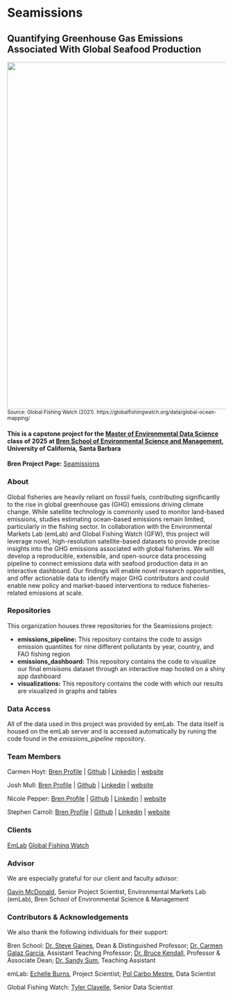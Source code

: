 # Seamissions
## Quantifying Greenhouse Gas Emissions Associated With Global Seafood Production

<img src="https://globalfishingwatch.org/wp-content/uploads/global_ocean_mapping_2017_2021_banner-1.webp" width="800"/>

<sub>
Source: Global Fishing Watch (2021). https://globalfishingwatch.org/data/global-ocean-mapping/
</sub>

#### This is a capstone project for the [Master of Environmental Data Science](https://bren.ucsb.edu/masters-programs/master-environmental-data-science) class of 2025 at [Bren School of Environmental Science and Management](https://bren.ucsb.edu/), University of California, Santa Barbara

**Bren Project Page:** [Seamissions](https://bren.ucsb.edu/projects/quantifying-greenhouse-gas-emissions-associated-global-seafood-production)

### About
Global fisheries are heavily reliant on fossil fuels, contributing significantly to the rise in global greenhouse gas (GHG) emissions driving climate change. While satellite technology is commonly used to monitor land-based emissions, studies estimating ocean-based emissions remain limited, particularly in the fishing sector. In collaboration with the Environmental Markets Lab (emLab) and Global Fishing Watch (GFW), this project will leverage novel, high-resolution satellite-based datasets to provide precise insights into the GHG emissions associated with global fisheries. We will develop a reproducible, extensible, and open-source data processing pipeline to connect emissions data with seafood production data in an interactive dashboard. Our findings will enable novel research opportunities, and offer actionable data to identify major GHG contributors and could enable new policy and market-based interventions to reduce fisheries-related emissions at scale.

### Repositories
This organization houses three repositories for the Seamissions project:
 - **emissions_pipeline:** This repository contains the code to assign emission quantiites for nine different pollutants by year, country, and FAO fishing region
 - **emissions_dashboard:** This repository contains the code to visualize our final emisisons dataset through an interactive map hosted on a shiny app dashboard
 - **visualizations:** This repository contains the code with which our results are visualized in graphs and tables

### Data Access

All of the data used in this project was provided by emLab. The data itself is housed on the emLab server and is accessed automatically by runing the code found in the *emissions_pipeline* repository.

### Team Members
Carmen Hoyt: [Bren Profile](https://bren.ucsb.edu/people/carmen-hoyt) | [Github](https://github.com/orgs/Seamissions/people/ceh58) | [Linkedin](https://www.linkedin.com/in/carmen-hoyt-952272153/) | [website](https://ceh58.github.io/)

Josh Mull: [Bren Profile](https://bren.ucsb.edu/people/joshua-mull) | [Github](https://github.com/orgs/Seamissions/people/llumj) | [Linkedin](https://www.linkedin.com/in/joshua-mull-046a7832b/) | [website](https://llumj.github.io/)

Nicole Pepper: [Bren Profile](https://bren.ucsb.edu/people/nicole-pepper) | [Github](https://github.com/orgs/Seamissions/people/nicolelpepper) | [Linkedin](https://www.linkedin.com/in/nicole-pepper/) | [website](https://nicolelpepper.github.io/)

Stephen Carroll: [Bren Profile](https://bren.ucsb.edu/people/stephen-carroll) | [Github](https://github.com/orgs/Seamissions/people/stephenccodes) | [Linkedin](https://www.linkedin.com/in/stephen-carroll-754b5191/) | [website](https://stephenccodes.github.io/)

### Clients
[EmLab](https://github.com/emlab-ucsb)
[Global Fishing Watch](https://globalfishingwatch.org/)

### Advisor

We are especially grateful for our client and faculty advisor:

[Gavin McDonald](https://github.com/gmcdonald-sfg), Senior Project Scientist, Environmental Markets Lab (emLab), Bren School of Environmental Science & Management

### Contributors & Acknowledgements 

We also thank the following individuals for their support:

Bren School:
[Dr. Steve Gaines](https://bren.ucsb.edu/people/steve-gaines), Dean & Distinguished Professor; 
[Dr. Carmen Galaz García](https://bren.ucsb.edu/people/carmen-galaz-garcia-0), Assistant Teaching Professor; 
[Dr. Bruce Kendall](https://bren.ucsb.edu/people/bruce-kendall), Professor & Associate Dean;
[Dr. Sandy Sum](https://bren.ucsb.edu/people/sandy-sum), Teaching Assistant 

emLab: 
[Echelle Burns](https://emlab.ucsb.edu/about/our-team/echelle-burns), Project Scientist; 
[Pol Carbo Mestre](https://emlab.ucsb.edu/about/our-team/pol-carbo-mestre), Data Scientist

Global Fishing Watch: 
[Tyler Clavelle](https://globalfishingwatch.org/tyler-clavelle/), Senior Data Scientist

